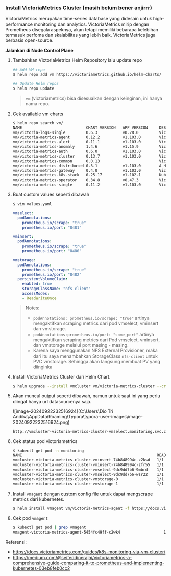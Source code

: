 ### Install VictoriaMetrics Cluster (masih belum bener anjirrr)

VictoriaMetrics merupakan time-series database yang didesain untuk high-performance monitoring dan analytics. VictoriaMetrics mirip dengan Prometheus disegala aspeknya, akan tetapi memiliki bebarapa kelebihan termasuk perfoma dan skalabilitas yang lebih baik. VictoriaMetrics juga berbasis open-source.

**Jalankan di Node Control Plane**

1. Tambahkan VictoriaMetrics Helm Repository lalu update repo

   ```bash
   ## Add VM repo
   $ helm repo add vm https://victoriametrics.github.io/helm-charts/
   
   ## Update Helm repos
   $ helm repo update
   ```

   > `vm` (victoriametrics) bisa disesuaikan dengan keinginan, ini hanya nama repo.

2. Cek available vm charts

   ```bash
   $ helm repo search vm/
   NAME                            CHART VERSION   APP VERSION     DESCRIPTION 
   vm/victoria-logs-single         0.6.3           v0.28.0         Victoria Logs Single version - high-performance...
   vm/victoria-metrics-agent       0.12.2          v1.103.0        Victoria Metrics Agent - collects metrics from ...
   vm/victoria-metrics-alert       0.11.1          v1.103.0        Victoria Metrics Alert - executes a list of giv...
   vm/victoria-metrics-anomaly     1.4.6           v1.15.9         Victoria Metrics Anomaly Detection - a service ...
   vm/victoria-metrics-auth        0.6.0           v1.103.0        Victoria Metrics Auth - is a simple auth proxy ...
   vm/victoria-metrics-cluster     0.13.7          v1.103.0        Victoria Metrics Cluster version - high-perform...
   vm/victoria-metrics-common      0.0.13                          Victoria Metrics Common - contains shared templ...
   vm/victoria-metrics-distributed 0.3.1           v1.103.0        A Helm chart for Running VMCluster on Multiple ...
   vm/victoria-metrics-gateway     0.4.0           v1.103.0        Victoria Metrics Gateway - Auth & Rate-Limittin...
   vm/victoria-metrics-k8s-stack   0.25.17         v1.102.1        Kubernetes monitoring on VictoriaMetrics stack....
   vm/victoria-metrics-operator    0.34.8          v0.47.3         Victoria Metrics Operator                         
   vm/victoria-metrics-single      0.11.2          v1.103.0        Victoria Metrics Single version - high-performa...
   ```

3. Buat custom values seperti dibawah

   ```bash
   $ vim values.yaml
   ```

   ```yaml
   vmselect:
     podAnnotations:
       prometheus.io/scrape: "true"
       prometheus.io/port: "8481"
   
   vminsert:
     podAnnotations:
       prometheus.io/scrape: "true"
       prometheus.io/port: "8480"
   
   vmstorage:
     podAnnotations:
       prometheus.io/scrape: "true"
       prometheus.io/port: "8482"
     persistentVolumeClaim:
       enabled: true
       storageClassName: "nfs-client"
       accessModes:
       - ReadWriteOnce
   
   ```

   > Notes:
   >
   > - `podAnnotations: prometheus.io/scrape: "true"` artinya mengaktifkan scraping metrics dari pod vmselect, vminsert dan vmstorage.
   > - `podAnnotations:prometheus.io/port: "some_port"` artinya mengaktifkan scraping metrics dari Pod vmselect, vminsert, dan vmstorage melalui port masing - masing.
   > - Karena saya menggunakan NFS External Provisioner, maka dari itu saya menambahkan StorageClass `nfs-client` untuk PVC vmstorage. Sehingga akan langsung membuat PV yang diinginka

4. Install VictoriaMetrics Cluster dari Helm Chart.

   ```bash
   $ helm upgrade --install vmcluster vm/victoria-metrics-cluster --create-namespace -n monitoring --values values.yaml
   ```

5. Akan muncul output seperti dibawah, namun untuk saat ini yang perlu diingat hanya url datasourcenya saja.

   ![image-20240922232516924](C:\Users\Dio Tri Andika\AppData\Roaming\Typora\typora-user-images\image-20240922232516924.png)

   ```bash
   http://vmcluster-victoria-metrics-cluster-vmselect.monitoring.svc.cluster.local:8481/select/0/prometheus/
   ```

6. Cek status pod victoriametrics

   ```bash
   $ kubectl get pod -n monitoring
   NAME                                                           READY   STATUS    RESTARTS   AGE
   vmcluster-victoria-metrics-cluster-vminsert-74b848994c-z2ksd   1/1     Running   0          31m
   vmcluster-victoria-metrics-cluster-vminsert-74b848994c-zfr55   1/1     Running   0          31m
   vmcluster-victoria-metrics-cluster-vmselect-9dc9dd7b6-9mbrd    1/1     Running   0          31m
   vmcluster-victoria-metrics-cluster-vmselect-9dc9dd7b6-wsr22    1/1     Running   0          31m
   vmcluster-victoria-metrics-cluster-vmstorage-0                 1/1     Running   0          31m
   vmcluster-victoria-metrics-cluster-vmstorage-1                 1/1     Running   0          30m
   ```

7. Install `vmagent` dengan custom config file untuk dapat mengscrape metrics dari kubernetes.

   ```bash 
   $ helm install vmagent vm/victoria-metrics-agent -f https://docs.victoriametrics.com/guides/examples/guide-vmcluster-vmagent-values.yaml
   ```

8. Cek pod `vmagent`

   ```bash
   $ kubectl get pod | grep vmagent
   vmagent-victoria-metrics-agent-5454fc49ff-c2wk4                   1/1     Running   0              83s
   ```

Referensi:

- https://docs.victoriametrics.com/guides/k8s-monitoring-via-vm-cluster/
- https://medium.com/@seifeddinerajhi/victoriametrics-a-comprehensive-guide-comparing-it-to-prometheus-and-implementing-kubernetes-03eb8feb0cc2
